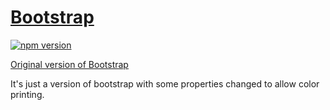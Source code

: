 # [Bootstrap](http://getbootstrap.com)

[![npm version](https://img.shields.io/npm/v/bootstrap.svg)](https://www.npmjs.com/package/bootstrap)


[Original version of Bootstrap](https://github.com/twbs/bootstrap)

It's just a version of bootstrap with some properties changed to allow color printing.
